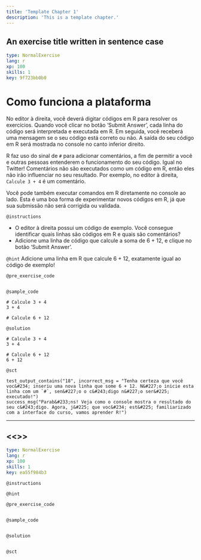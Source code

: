 ```yaml
---
title: 'Template Chapter 1'
description: 'This is a template chapter.'
---
```


## An exercise title written in sentence case

```yaml
type: NormalExercise 
lang: r
xp: 100 
skills: 1
key: 9f723bb0b0   
```


# Como funciona a plataforma
No editor à direita, você deverá digitar códigos em R para resolver os exercícios. Quando você clicar no botão ‘Submit Answer’, cada linha do código será interpretada e executada em R. Em seguida, você receberá uma mensagem se o seu código está correto ou não. A saída do seu código em R será mostrada no console no canto inferior direito.

R faz uso do sinal de `#` para adicionar comentários, a fim de permitir a você e outras pessoas entenderem o funcionamento do seu código. Igual no Twitter! Comentários não são executados como um código em R, então eles não irão influenciar no seu resultado. Por exemplo, no editor à direita, `Calcule 3 + 4` é um comentário.

Você pode também executar comandos em R diretamente no console ao lado. Esta é uma boa forma de experimentar novos códigos em R, já que sua submissão não será corrigida ou validada.


`@instructions`
- O editor à direita possui um código de exemplo. Você consegue identificar quais linhas são códigos em R e quais são comentários?
- Adicione uma linha de código que calcule a soma de 6 + 12, e clique no botão ‘Submit Answer’.

`@hint`
Adicione uma linha em R que calcule 6 + 12, exatamente igual ao código de exemplo!

`@pre_exercise_code`

```{r}

```


`@sample_code`

```{r}
# Calcule 3 + 4
3 + 4

# Calcule 6 + 12

```


`@solution`

```{r}
# Calcule 3 + 4
3 + 4

# Calcule 6 + 12
6 + 12
```


`@sct`

```{r}
test_output_contains("18", incorrect_msg = "Tenha certeza que você voc&#234; inseriu uma nova linha que some 6 + 12. N&#227;o inicie esta linha com um `#`, sen&#227;o o c&#243;digo n&#227;o ser&#225; executado!")
success_msg("Parab&#233;ns! Veja como o console mostra o resultado do seu c&#243;digo. Agora, j&#225; que voc&#234; est&#225; familiarizado com a interface do curso, vamos aprender R!")
```


---

## <<<New Exercise>>>

```yaml
type: NormalExercise 
lang: r
xp: 100 
skills: 1
key: ea55f984b3   
```





`@instructions`


`@hint`


`@pre_exercise_code`

```{r}

```


`@sample_code`

```{r}

```


`@solution`

```{r}

```


`@sct`

```{r}

```


